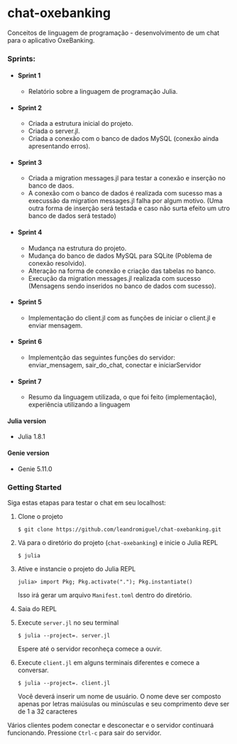 # chat-oxebanking
Conceitos de linguagem de programação - desenvolvimento de um chat para o aplicativo OxeBanking.

### Sprints:

- #### **Sprint 1**
  - Relatório sobre a linguagem de programação Julia.
- #### **Sprint 2**
  - Criada a estrutura inicial do projeto.
  - Criada o server.jl.
  - Criada a conexão com o banco de dados MySQL (conexão ainda apresentando erros).
- #### **Sprint 3**
  - Criada a migration messages.jl para testar a conexão e inserção no banco de daos.
  - A conexão com o banco de dados é realizada com sucesso mas a execussão da migration messages.jl falha por algum motivo. (Uma outra forma de inserção será testada e caso não surta efeito um utro banco de dados será testado)
- #### **Sprint 4**
  - Mudança na estrutura do projeto.
  - Mudança do banco de dados MySQL para SQLite (Poblema de conexão resolvido).
  - Alteração na forma de conexão e criação das tabelas no banco.
  - Execução da migration messages.jl realizada com sucesso (Mensagens sendo inseridos no banco de dados com sucesso).
- #### **Sprint 5**
  - Implementação do client.jl com as funções de iniciar o client.jl e enviar mensagem.
- #### **Sprint 6**
  - Implementção das seguintes funções do servidor: enviar_mensagem, sair_do_chat, conectar e iniciarServidor 
- #### **Sprint 7**
  - Resumo da linguagem utilizada, o que foi feito (implementação), experiência utilizando a linguagem

#### Julia version

- Julia 1.8.1

#### Genie version

- Genie 5.11.0

### Getting Started

Siga estas etapas para testar o chat em seu localhost:

1. Clone o projeto

    ```
    $ git clone https://github.com/leandromiguel/chat-oxebanking.git
    ```

1. Vá para o diretório do projeto (`chat-oxebanking`) e inicie o Julia REPL

    ```
    $ julia
    ```

1. Ative e instancie o projeto do Julia REPL

    ```
    julia> import Pkg; Pkg.activate("."); Pkg.instantiate()
    ```

    Isso irá gerar um arquivo `Manifest.toml` dentro do diretório.

1. Saia do REPL

1. Execute `server.jl` no seu terminal
    ```
    $ julia --project=. server.jl
    ```

    Espere até o servidor reconheça comece a ouvir.

1. Execute `client.jl` em alguns terminais diferentes e comece a conversar.
    ```
    $ julia --project=. client.jl
    ```

    Você deverá inserir um nome de usuário. O nome deve ser composto apenas por letras maiúsulas ou minúsculas e seu comprimento deve ser de 1 a 32 caracteres

Vários clientes podem conectar e desconectar e o servidor continuará funcionando. Pressione `Ctrl-c` para sair do servidor.
